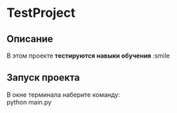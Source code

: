 # TestProject

## Описание
В этом проекте **тестируются навыки обучения**
:smile

## Запуск проекта

В окне терминала наберите команду:  
python main.py



